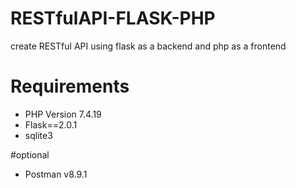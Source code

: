 # RESTfulAPI-FLASK-PHP
create RESTful API using flask as a backend and php as a frontend

# Requirements
- PHP Version 7.4.19
- Flask==2.0.1
- sqlite3

#optional
- Postman v8.9.1
